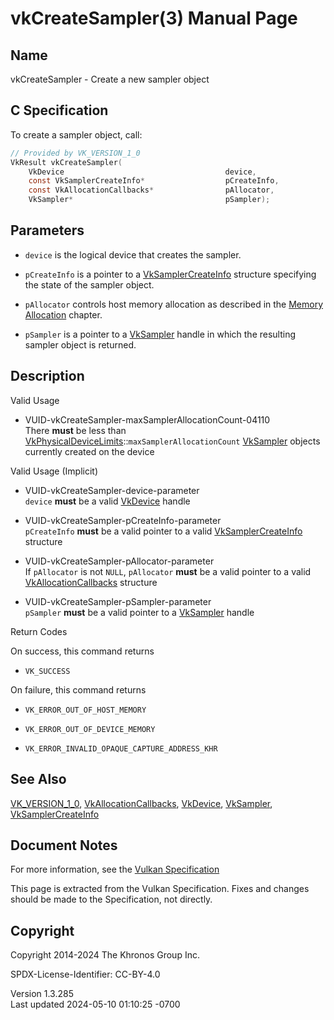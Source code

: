 # vkCreateSampler(3) Manual Page

## Name

vkCreateSampler - Create a new sampler object



## <a href="#_c_specification" class="anchor"></a>C Specification

To create a sampler object, call:

``` c
// Provided by VK_VERSION_1_0
VkResult vkCreateSampler(
    VkDevice                                    device,
    const VkSamplerCreateInfo*                  pCreateInfo,
    const VkAllocationCallbacks*                pAllocator,
    VkSampler*                                  pSampler);
```

## <a href="#_parameters" class="anchor"></a>Parameters

- `device` is the logical device that creates the sampler.

- `pCreateInfo` is a pointer to a
  [VkSamplerCreateInfo](https://registry.khronos.org/vulkan/specs/1.3-extensions/man/html/VkSamplerCreateInfo.html) structure specifying
  the state of the sampler object.

- `pAllocator` controls host memory allocation as described in the <a
  href="https://registry.khronos.org/vulkan/specs/1.3-extensions/html/vkspec.html#memory-allocation"
  target="_blank" rel="noopener">Memory Allocation</a> chapter.

- `pSampler` is a pointer to a [VkSampler](https://registry.khronos.org/vulkan/specs/1.3-extensions/man/html/VkSampler.html) handle in
  which the resulting sampler object is returned.

## <a href="#_description" class="anchor"></a>Description

Valid Usage

- <a href="#VUID-vkCreateSampler-maxSamplerAllocationCount-04110"
  id="VUID-vkCreateSampler-maxSamplerAllocationCount-04110"></a>
  VUID-vkCreateSampler-maxSamplerAllocationCount-04110  
  There **must** be less than
  [VkPhysicalDeviceLimits](https://registry.khronos.org/vulkan/specs/1.3-extensions/man/html/VkPhysicalDeviceLimits.html)::`maxSamplerAllocationCount`
  [VkSampler](https://registry.khronos.org/vulkan/specs/1.3-extensions/man/html/VkSampler.html) objects currently created on the device

Valid Usage (Implicit)

- <a href="#VUID-vkCreateSampler-device-parameter"
  id="VUID-vkCreateSampler-device-parameter"></a>
  VUID-vkCreateSampler-device-parameter  
  `device` **must** be a valid [VkDevice](https://registry.khronos.org/vulkan/specs/1.3-extensions/man/html/VkDevice.html) handle

- <a href="#VUID-vkCreateSampler-pCreateInfo-parameter"
  id="VUID-vkCreateSampler-pCreateInfo-parameter"></a>
  VUID-vkCreateSampler-pCreateInfo-parameter  
  `pCreateInfo` **must** be a valid pointer to a valid
  [VkSamplerCreateInfo](https://registry.khronos.org/vulkan/specs/1.3-extensions/man/html/VkSamplerCreateInfo.html) structure

- <a href="#VUID-vkCreateSampler-pAllocator-parameter"
  id="VUID-vkCreateSampler-pAllocator-parameter"></a>
  VUID-vkCreateSampler-pAllocator-parameter  
  If `pAllocator` is not `NULL`, `pAllocator` **must** be a valid
  pointer to a valid [VkAllocationCallbacks](https://registry.khronos.org/vulkan/specs/1.3-extensions/man/html/VkAllocationCallbacks.html)
  structure

- <a href="#VUID-vkCreateSampler-pSampler-parameter"
  id="VUID-vkCreateSampler-pSampler-parameter"></a>
  VUID-vkCreateSampler-pSampler-parameter  
  `pSampler` **must** be a valid pointer to a
  [VkSampler](https://registry.khronos.org/vulkan/specs/1.3-extensions/man/html/VkSampler.html) handle

Return Codes

On success, this command returns  
- `VK_SUCCESS`

On failure, this command returns  
- `VK_ERROR_OUT_OF_HOST_MEMORY`

- `VK_ERROR_OUT_OF_DEVICE_MEMORY`

- `VK_ERROR_INVALID_OPAQUE_CAPTURE_ADDRESS_KHR`

## <a href="#_see_also" class="anchor"></a>See Also

[VK_VERSION_1_0](https://registry.khronos.org/vulkan/specs/1.3-extensions/man/html/VK_VERSION_1_0.html),
[VkAllocationCallbacks](https://registry.khronos.org/vulkan/specs/1.3-extensions/man/html/VkAllocationCallbacks.html),
[VkDevice](https://registry.khronos.org/vulkan/specs/1.3-extensions/man/html/VkDevice.html), [VkSampler](https://registry.khronos.org/vulkan/specs/1.3-extensions/man/html/VkSampler.html),
[VkSamplerCreateInfo](https://registry.khronos.org/vulkan/specs/1.3-extensions/man/html/VkSamplerCreateInfo.html)

## <a href="#_document_notes" class="anchor"></a>Document Notes

For more information, see the <a
href="https://registry.khronos.org/vulkan/specs/1.3-extensions/html/vkspec.html#vkCreateSampler"
target="_blank" rel="noopener">Vulkan Specification</a>

This page is extracted from the Vulkan Specification. Fixes and changes
should be made to the Specification, not directly.

## <a href="#_copyright" class="anchor"></a>Copyright

Copyright 2014-2024 The Khronos Group Inc.

SPDX-License-Identifier: CC-BY-4.0

Version 1.3.285  
Last updated 2024-05-10 01:10:25 -0700
